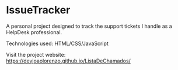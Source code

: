 # IssueTracker
A personal project designed to track the support tickets I handle as a HelpDesk professional.

Technologies used: HTML/CSS/JavaScript

Visit the project website: https://devjoaolorenzo.github.io/ListaDeChamados/
